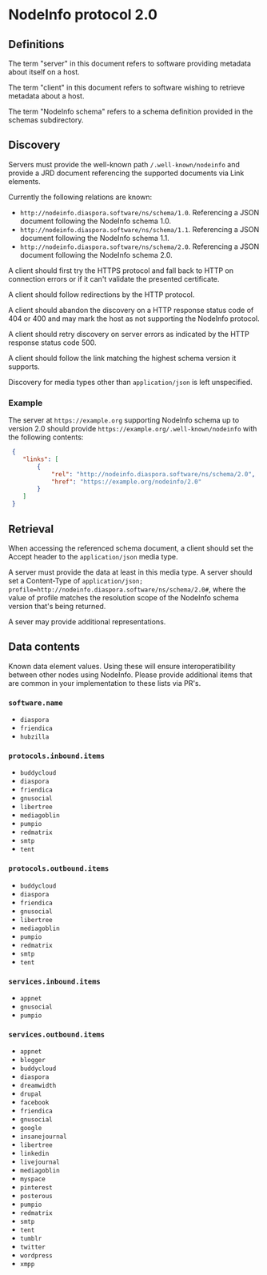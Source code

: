 # NodeInfo protocol 2.0

## Definitions

The term "server" in this document refers to software providing
metadata about itself on a host.

The term "client" in this document refers to software wishing to
retrieve metadata about a host.

The term "NodeInfo schema" refers to a schema definition provided in the
schemas subdirectory.

## Discovery

Servers must provide the well-known path `/.well-known/nodeinfo` and
provide a JRD document referencing the supported documents via Link
elements.

Currently the following relations are known:

* `http://nodeinfo.diaspora.software/ns/schema/1.0`. Referencing a JSON document
  following the NodeInfo schema 1.0.
* `http://nodeinfo.diaspora.software/ns/schema/1.1`. Referencing a JSON document
  following the NodeInfo schema 1.1.
* `http://nodeinfo.diaspora.software/ns/schema/2.0`. Referencing a JSON document
  following the NodeInfo schema 2.0.

A client should first try the HTTPS protocol and fall back to HTTP on
connection errors or if it can't validate the presented certificate.

A client should follow redirections by the HTTP protocol.

A client should abandon the discovery on a HTTP response status code of
404 or 400 and may mark the host as not supporting the NodeInfo protocol.

A client should retry discovery on server errors as indicated by the
HTTP response status code 500.

A client should follow the link matching the highest schema version it
supports.

Discovery for media types other than `application/json` is left
unspecified.

### Example

The server at `https://example.org` supporting NodeInfo schema up to version
2.0 should provide `https://example.org/.well-known/nodeinfo` with the following
contents:

```json
 {
    "links": [
        {
            "rel": "http://nodeinfo.diaspora.software/ns/schema/2.0",
            "href": "https://example.org/nodeinfo/2.0"
        }
    ]
 }
```


## Retrieval

When accessing the referenced schema document, a client should set the
Accept header to the `application/json` media type.

A server must provide the data at least in this media type. A server should
set a Content-Type of
`application/json; profile=http://nodeinfo.diaspora.software/ns/schema/2.0#`,
where the value of profile matches the resolution scope of the NodeInfo
schema version that's being returned.

A sever may provide additional representations.

## Data contents

Known data element values. Using these will ensure interoperatibility between other nodes using NodeInfo. Please provide additional items that are common in your implementation to these lists via PR's.

### `software.name`

* `diaspora`
* `friendica`
* `hubzilla`

### `protocols.inbound.items`

* `buddycloud`
* `diaspora`
* `friendica`
* `gnusocial`
* `libertree`
* `mediagoblin`
* `pumpio`
* `redmatrix`
* `smtp`
* `tent`

### `protocols.outbound.items`

* `buddycloud`
* `diaspora`
* `friendica`
* `gnusocial`
* `libertree`
* `mediagoblin`
* `pumpio`
* `redmatrix`
* `smtp`
* `tent`

### `services.inbound.items`

* `appnet`
* `gnusocial`
* `pumpio`

### `services.outbound.items`

* `appnet`
* `blogger`
* `buddycloud`
* `diaspora`
* `dreamwidth`
* `drupal`
* `facebook`
* `friendica`
* `gnusocial`
* `google`
* `insanejournal`
* `libertree`
* `linkedin`
* `livejournal`
* `mediagoblin`
* `myspace`
* `pinterest`
* `posterous`
* `pumpio`
* `redmatrix`
* `smtp`
* `tent`
* `tumblr`
* `twitter`
* `wordpress`
* `xmpp`
